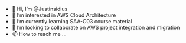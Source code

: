 - 👋 Hi, I’m @Justinsidius
- 👀 I’m interested in AWS Cloud Architecture 
- 🌱 I’m currently learning SAA-C03 course material 
- 💞️ I’m looking to collaborate on AWS project integration and migration 
- 📫 How to reach me ...

<!---
Justinsidius/Justinsidius is a ✨ special ✨ repository because its `README.md` (this file) appears on your GitHub profile.
You can click the Preview link to take a look at your changes.
--->
